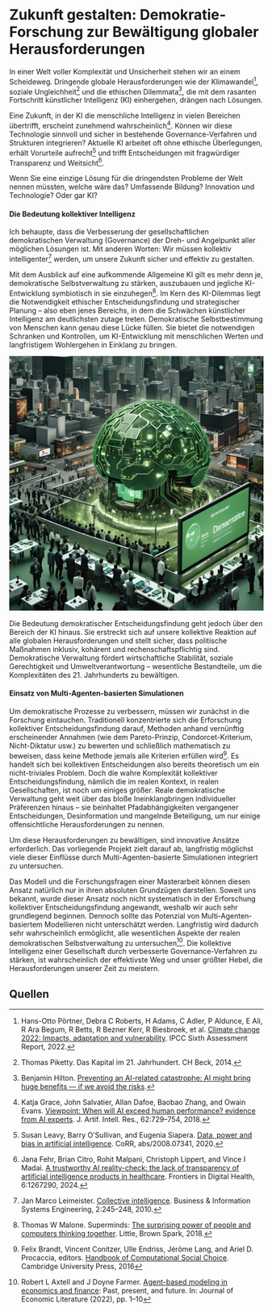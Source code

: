 # Zukunft gestalten: Demokratie-Forschung zur Bewältigung globaler Herausforderungen

In einer Welt voller Komplexität und Unsicherheit stehen wir an einem Scheideweg. 
Dringende globale Herausforderungen wie der Klimawandel[^9], soziale Ungleichheit[^8] und die ethischen Dilemmata[^4], 
die mit dem rasanten Fortschritt künstlicher Intelligenz (KI) einhergehen, drängen nach Lösungen.

Eine Zukunft, in der KI die menschliche Intelligenz in vielen Bereichen übertrifft, erscheint zunehmend wahrscheinlich[^3]. 
Können wir diese Technologie sinnvoll und sicher in bestehende Governance-Verfahren und Strukturen integrieren? 
Aktuelle KI arbeitet oft ohne ethische Überlegungen, erhält Vorurteile aufrecht[^5] 
und trifft Entscheidungen mit fragwürdiger Transparenz und Weitsicht[^2]. 

Wenn Sie eine einzige Lösung für die dringendsten Probleme der Welt nennen müssten, welche wäre das? 
Umfassende Bildung? Innovation und Technologie? Oder gar KI?

#### Die Bedeutung kollektiver Intelligenz

Ich behaupte, dass die Verbesserung der gesellschaftlichen demokratischen Verwaltung (Governance) der Dreh- und Angelpunkt aller möglichen Lösungen ist. 
Mit anderen Worten: Wir müssen kollektiv intelligenter[^6] werden, 
um unsere Zukunft sicher und effektiv zu gestalten.

Mit dem Ausblick auf eine aufkommende Allgemeine KI gilt es mehr denn je, demokratische Selbstverwaltung zu stärken, auszubauen und jegliche KI-Entwicklung symbiotisch in sie einzuhegen[^7]. 
Im Kern des KI-Dilemmas liegt die Notwendigkeit ethischer Entscheidungsfindung und strategischer Planung – also eben 
jenes Bereichs, in dem die Schwächen künstlicher Intelligenz am deutlichsten zutage treten. 
Demokratische Selbstbestimmung von Menschen kann genau diese Lücke füllen. 
Sie bietet die notwendigen Schranken und Kontrollen, 
um KI-Entwicklung mit menschlichen Werten und langfristigem Wohlergehen in Einklang zu bringen.

![cover.jpg](..%2Fimages%2Fcover.jpg)

Die Bedeutung demokratischer Entscheidungsfindung geht jedoch über den Bereich der KI hinaus. 
Sie erstreckt sich auf unsere kollektive Reaktion auf alle globalen Herausforderungen und stellt sicher, 
dass politische Maßnahmen inklusiv, kohärent und rechenschaftspflichtig sind. 
Demokratische Verwaltung fördert wirtschaftliche Stabilität, 
soziale Gerechtigkeit und Umweltverantwortung – wesentliche Bestandteile, 
um die Komplexitäten des 21. Jahrhunderts zu bewältigen.

#### Einsatz von Multi-Agenten-basierten Simulationen

Um demokratische Prozesse zu verbessern, müssen wir zunächst in die Forschung eintauchen. 
Traditionell konzentrierte sich die Erforschung kollektiver Entscheidungsfindung darauf, 
Methoden anhand vernünftig erscheinender Annahmen 
(wie dem Pareto-Prinzip, Condorcet-Kriterium, Nicht-Diktatur usw.) 
zu bewerten und schließlich mathematisch zu beweisen, dass keine Methode jemals alle Kriterien erfüllen wird[^1]. 
Es handelt sich bei kollektiven Entscheidungen also bereits theoretisch um ein nicht-triviales Problem.
Doch die wahre Komplexität kollektiver Entscheidungsfindung, nämlich die im realen Kontext, in realen Gesellschaften, ist noch um einiges größer. 
Reale demokratische Verwaltung geht weit über das bloße Ineinklangbringen individueller Präferenzen hinaus – sie 
beinhaltet Pfadabhängigkeiten vergangener Entscheidungen, Desinformation und mangelnde Beteiligung, 
um nur einige offensichtliche Herausforderungen zu nennen.

Um diese Herausforderungen zu bewältigen, sind innovative Ansätze erforderlich. 
Das vorliegende Projekt zielt darauf ab, langfristig möglichst viele dieser Einflüsse durch Multi-Agenten-basierte 
Simulationen integriert zu untersuchen.

Das Modell und die Forschungsfragen einer Masterarbeit 
können diesen Ansatz natürlich nur in ihren absoluten Grundzügen darstellen. 
Soweit uns bekannt, wurde dieser Ansatz noch nicht systematisch in der 
Erforschung kollektiver Entscheidungsfindung angewandt, weshalb wir auch sehr grundlegend beginnen.
Dennoch sollte das Potenzial von Multi-Agenten-basiertem Modellieren nicht unterschätzt werden. 
Langfristig wird dadurch sehr wahrscheinlich ermöglicht, 
alle wesentlichen Aspekte der realen demokratischen Selbstverwaltung zu untersuchen[^10].
Die kollektive Intelligenz einer Gesellschaft durch verbesserte Governance-Verfahren zu stärken, 
ist wahrscheinlich der effektivste Weg und unser größter Hebel, die Herausforderungen unserer Zeit zu meistern.

## Quellen

[^1]: Felix Brandt, Vincent Conitzer, Ulle Endriss, Jérôme Lang, and Ariel D. Procaccia, editors. [Handbook of Computational Social Choice](http://dx.doi.org/10.1017/CBO9781107446984). Cambridge University Press, 2016

[^2]: Jana Fehr, Brian Citro, Rohit Malpani, Christoph Lippert, and Vince I Madai. [A trustworthy AI reality-check: the lack of transparency of artificial intelligence products in healthcare](https://www.frontiersin.org/journals/digital-health/articles/10.3389/fdgth.2024.1267290/full). Frontiers in Digital Health, 6:1267290, 2024. 

[^3]: Katja Grace, John Salvatier, Allan Dafoe, Baobao Zhang, and Owain Evans. [Viewpoint: When will AI exceed human performance? evidence from AI experts](https://jair.org/index.php/jair/article/view/11222). J. Artif. Intell. Res., 62:729–754, 2018.

[^4]: Benjamin Hilton. [Preventing an AI-related catastrophe: AI might bring huge benefits — if we avoid the risks](https://80000hours.org/problem-profiles/artificial-intelligence/).

[^5]: Susan Leavy, Barry O’Sullivan, and Eugenia Siapera. [Data, power and bias in artificial intelligence](https://arxiv.org/abs/2008.07341). CoRR, abs/2008.07341, 2020.

[^6]: Jan Marco Leimeister. [Collective intelligence](https://link.springer.com/article/10.1007/s12599-010-0114-8). Business & Information Systems Engineering, 2:245–248, 2010.

[^7]: Thomas W Malone. Superminds: [The surprising power of people and computers thinking together](https://cci.mit.edu/superminds-by-thomas-w-malone/). Little, Brown Spark, 2018.

[^8]: Thomas Piketty. Das Kapital im 21. Jahrhundert. CH Beck, 2014.

[^9]: Hans-Otto Pörtner, Debra C Roberts, H Adams, C Adler, P Aldunce, E Ali, R Ara Begum, R Betts, R Bezner Kerr, R Biesbroek, et al. [Climate change 2022: Impacts, adaptation and vulnerability](https://hal.science/hal-03774939/document). IPCC Sixth Assessment Report, 2022.

[^10]: Robert L Axtell and J Doyne Farmer. [Agent-based modeling in economics and finance](https://oms-inet.files.svdcdn.com/production/files/JEL-v2.0.pdf): Past, present, and future. In: Journal of Economic Literature (2022), pp. 1–10